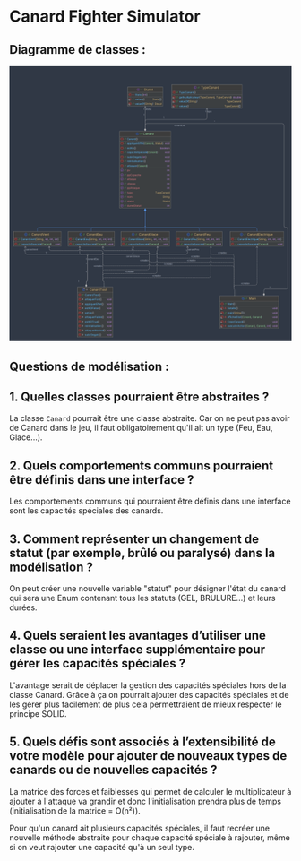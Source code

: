 # Canard Fighter Simulator

## Diagramme de classes :

![Diagramme UML](diagramme.png)

## Questions de modélisation :

## 1. Quelles classes pourraient être abstraites ?

La classe `Canard` pourrait être une classe abstraite. 
Car on ne peut pas avoir de Canard dans le jeu, il faut obligatoirement qu'il ait un type (Feu, Eau, Glace...).

## 2. Quels comportements communs pourraient être définis dans une interface ?

Les comportements communs qui pourraient être définis dans une interface sont les capacités spéciales des canards.

## 3. Comment représenter un changement de statut (par exemple, brûlé ou paralysé) dans la modélisation ?

On peut créer une nouvelle variable "statut" pour désigner l'état du canard qui sera une Enum contenant tous les statuts
(GEL, BRULURE...) et leurs durées. 

## 4. Quels seraient les avantages d’utiliser une classe ou une interface supplémentaire pour gérer les capacités spéciales ?

L'avantage serait de déplacer la gestion des capacités spéciales hors de la classe Canard.
Grâce à ça on pourrait ajouter des capacités spéciales et de les gérer plus facilement de plus cela permettraient de
mieux respecter le principe SOLID.

## 5. Quels défis sont associés à l’extensibilité de votre modèle pour ajouter de nouveaux types de canards ou de nouvelles capacités ?

La matrice des forces et faiblesses qui permet de calculer le multiplicateur à ajouter à l'attaque va grandir et 
donc l'initialisation prendra plus de temps (initialisation de la matrice = O(n²)).

Pour qu'un canard ait plusieurs capacités spéciales, il faut recréer une nouvelle méthode abstraite pour 
chaque capacité spéciale à rajouter, même si on veut rajouter une capacité qu'à un seul type.
